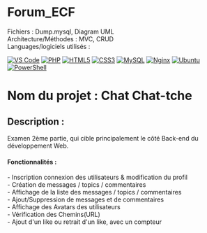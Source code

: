 # Forum_ECF

Fichiers : Dump.mysql, Diagram UML <br>
Architecture/Méthodes : MVC, CRUD <br>
Languages/logiciels utilisés : <br>

[![VS Code](https://img.shields.io/badge/VSCode-0078D4?style=for-the-badge&logo=visual%20studio%20code&logoColor=white)](https://code.visualstudio.com/)
[![PHP](https://img.shields.io/badge/PHP-777BB4?style=for-the-badge&logo=php&logoColor=white)](https://www.php.net/)
[![HTML5](https://img.shields.io/badge/HTML5-E34F26?style=for-the-badge&logo=html5&logoColor=white)](https://developer.mozilla.org/en-US/docs/Web/Guide/HTML/HTML5)
[![CSS3](https://img.shields.io/badge/CSS3-1572B6?style=for-the-badge&logo=css3&logoColor=white)](https://developer.mozilla.org/en-US/docs/Web/CSS)
[![MySQL](https://img.shields.io/badge/MySQL-005C84?style=for-the-badge&logo=mysql&logoColor=white)](https://www.mysql.com/)
[![Nginx](https://img.shields.io/badge/Nginx-009639?style=for-the-badge&logo=nginx&logoColor=white)](https://nginx.org/)
[![Ubuntu](https://img.shields.io/badge/Ubuntu-E95420?style=for-the-badge&logo=ubuntu&logoColor=white)](https://ubuntu.com/)
[![PowerShell](https://img.shields.io/badge/PowerShell-5391FE?style=for-the-badge&logo=powershell&logoColor=white)](https://docs.microsoft.com/en-us/powershell/)


<h1> Nom du projet : Chat Chat-tche </h1>

<h2>Description : </h2>
  Examen 2ème partie, qui cible principalement le côté Back-end du développement Web.


<h4>Fonctionnalités :</h4>
 - Inscription connexion des utilisateurs & modification du profil <br>
 - Création de messages / topics / commentaires <br>
 - Affichage de la liste des messages / topics / commentaires <br>
 - Ajout/Suppression de messages et de commentaires <br>
 - Affichage des Avatars des utilisateurs <br>
 - Vérification des Chemins(URL) <br>
 - Ajout d'un like ou retrait d'un like, avec un compteur <br>
